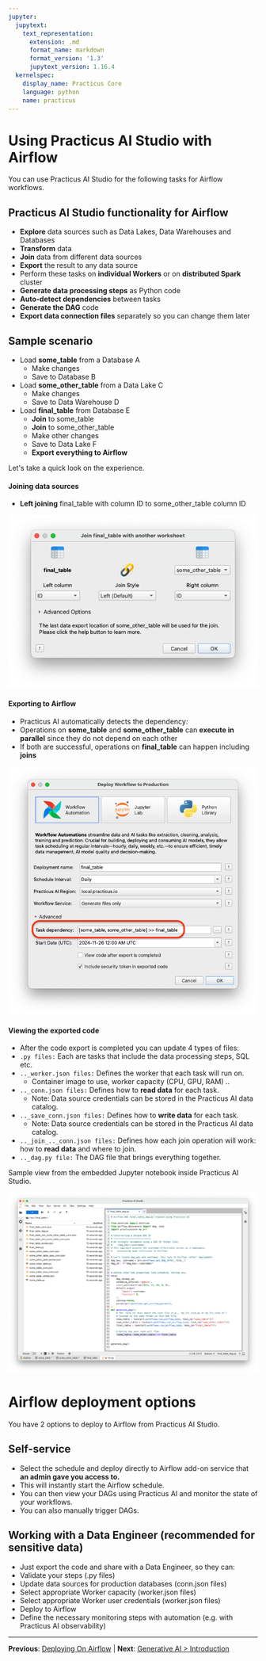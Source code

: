 ```yaml
---
jupyter:
  jupytext:
    text_representation:
      extension: .md
      format_name: markdown
      format_version: '1.3'
      jupytext_version: 1.16.4
  kernelspec:
    display_name: Practicus Core
    language: python
    name: practicus
---
```


<!-- #region -->
# Using Practicus AI Studio with Airflow

You can use Practicus AI Studio for the following tasks for Airflow workflows.

## Practicus AI Studio functionality for Airflow
- **Explore** data sources such as Data Lakes, Data Warehouses and Databases
- **Transform** data
- **Join** data from different data sources
- **Export** the result to any data source
- Perform these tasks on **individual Workers** or on **distributed Spark** cluster
- **Generate data processing steps** as Python code
- **Auto-detect dependencies** between tasks
- **Generate the DAG** code 
- **Export data connection files** separately so you can change them later


## Sample scenario
- Load **some_table** from a Database A
    - Make changes
    - Save to Database B
- Load **some_other_table** from a Data Lake C
    - Make changes
    - Save to Data Warehouse D
- Load **final_table** from Database E
    - **Join** to some_table
    - **Join** to some_other_table
    - Make other changes
    - Save to Data Lake F
    - **Export everything to Airflow**

Let's take a quick look on the experience.
<!-- #endregion -->

#### Joining data sources

- **Left joining** final_table with column ID to some_other_table column ID

![join.png](img/join.png)


#### Exporting to Airflow

- Practicus AI automatically detects the dependency:
- Operations on **some_table** and **some_other_table** can **execute in parallel** since they do not depend on each other
- If both are successful, operations on **final_table** can happen including **joins**

![airflow](img/airflow.png)


#### Viewing the exported code

- After the code export is completed you can update 4 types of files:
- `.py files:` Each are tasks that include the data processing steps, SQL etc.
- `.._worker.json files:` Defines the worker that each task will run on.
    - Container image to use, worker capacity (CPU, GPU, RAM) ..
- `.._conn.json files:` Defines how to **read data** for each task.
    - Note: Data source credentials can be stored in the Practicus AI data catalog.
- `.._save_conn.json files:` Defines how to **write data** for each task.
    - Note: Data source credentials can be stored in the Practicus AI data catalog.
- `.._join_.._conn.json files:` Defines how each join operation will work: how to **read data** and where to join.
- `.._dag.py file:` The DAG file that brings everything together.

Sample view from the embedded Jupyter notebook inside Practicus AI Studio.

![airflow.png](img/exported.png)


# Airflow deployment options

You have 2 options to deploy to Airflow from Practicus AI Studio.

## Self-service
- Select the schedule and deploy directly to Airflow add-on service that **an admin gave you access to.**
- This will instantly start the Airflow schedule.
- You can then view your DAGs using Practicus AI and monitor the state of your workflows.
- You can also manually trigger DAGs.

## Working with a Data Engineer (recommended for sensitive data)
- Just export the code and share with a Data Engineer, so they can:
- Validate your steps (.py files)
- Update data sources for production databases (conn.json files)
- Select appropriate Worker capacity (worker.json files)
- Select appropriate Worker user credentials (worker.json files)
- Deploy to Airflow 
- Define the necessary monitoring steps with automation (e.g. with Practicus AI observability)


---

**Previous**: [Deploying On Airflow](../airflow/deploying-on-airflow.md) | **Next**: [Generative AI > Introduction](../../generative-ai/introduction.md)
